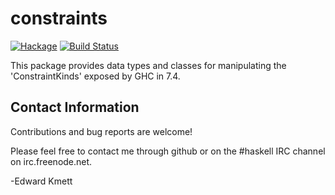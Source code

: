 constraints
===========

[![Hackage](https://img.shields.io/hackage/v/constraints.svg)](https://hackage.haskell.org/package/constraints) [![Build Status](https://secure.travis-ci.org/ekmett/constraints.png?branch=master)](http://travis-ci.org/ekmett/constraints)

This package provides data types and classes for manipulating the 'ConstraintKinds' exposed by GHC in 7.4.

Contact Information
-------------------

Contributions and bug reports are welcome!

Please feel free to contact me through github or on the #haskell IRC channel on irc.freenode.net.

-Edward Kmett
